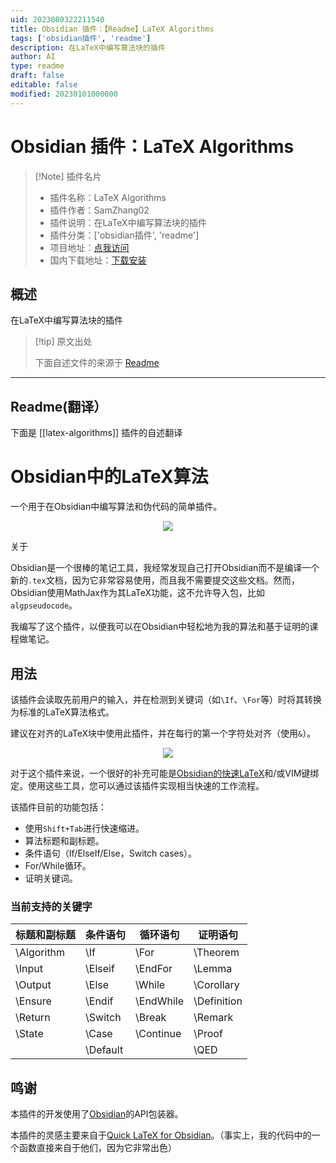 ```yaml
---
uid: 2023080322211540
title: Obsidian 插件：【Readme】LaTeX Algorithms
tags: ['obsidian插件', 'readme']
description: 在LaTeX中编写算法块的插件
author: AI
type: readme
draft: false
editable: false
modified: 20230101000000
---
```


# Obsidian 插件：LaTeX Algorithms

> [!Note] 插件名片
> - 插件名称：LaTeX Algorithms
> - 插件作者：SamZhang02
> - 插件说明：在LaTeX中编写算法块的插件
> - 插件分类：['obsidian插件', 'readme']
> - 项目地址：[点我访问](https://github.com/SamZhang02/obsidian-latex-algorithms)
> - 国内下载地址：[下载安装](https://pkmer.cn/products/plugin/pluginMarket/?latex-algorithms)

## 概述

在LaTeX中编写算法块的插件



> [!tip] 原文出处
> 
>下面自述文件的来源于 [Readme](https://ghproxy.net/https://raw.githubusercontent.com/SamZhang02/obsidian-latex-algorithms/master/README.md)
> 

---

## Readme(翻译）

下面是 [[latex-algorithms]] 插件的自述翻译


# Obsidian中的LaTeX算法

一个用于在Obsidian中编写算法和伪代码的简单插件。

<p align="center">
  <img src="media/short_demo.gif">
</p>

关于

Obsidian是一个很棒的笔记工具，我经常发现自己打开Obsidian而不是编译一个新的`.tex`文档，因为它非常容易使用，而且我不需要提交这些文档。然而，Obsidian使用MathJax作为其LaTeX功能，这不允许导入包，比如`algpseudocode`。

我编写了这个插件，以便我可以在Obsidian中轻松地为我的算法和基于证明的课程做笔记。

## 用法

该插件会读取先前用户的输入，并在检测到关键词（如`\If`、`\For`等）时将其转换为标准的LaTeX算法格式。

建议在对齐的LaTeX块中使用此插件，并在每行的第一个字符处对齐（使用`&`）。

<p align="center">
  <img src="media/long_demo.gif">
</p>

对于这个插件来说，一个很好的补充可能是[Obsidian的快速LaTeX](https://github.com/joeyuping/quick_latex_obsidian)和/或VIM键绑定。使用这些工具，您可以通过该插件实现相当快速的工作流程。

该插件目前的功能包括：
- 使用`Shift+Tab`进行快速缩进。
- 算法标题和副标题。
- 条件语句（If/ElseIf/Else，Switch cases）。
- For/While循环。
- 证明关键词。

### 当前支持的关键字
| 标题和副标题 | 条件语句 | 循环语句 | 证明语句 |
| ----------- | -------- | -------- | -------- |
| \\Algorithm | \\If     | \\For    | \\Theorem |
| \\Input     | \\Elseif | \\EndFor | \\Lemma   |
| \\Output    | \\Else   | \\While  | \\Corollary |
| \\Ensure    | \\Endif  | \\EndWhile | \\Definition |
| \\Return    | \\Switch | \\Break  | \\Remark |
| \\State     | \\Case   | \\Continue | \\Proof |
|             | \\Default |          | \\QED |

## 鸣谢

本插件的开发使用了[Obsidian](https://github.com/obsidianmd/obsidian-api)的API包装器。

本插件的灵感主要来自于[Quick LaTeX for Obsidian](https://github.com/joeyuping/quick_latex_obsidian)。（事实上，我的代码中的一个函数直接来自于他们，因为它非常出色）




